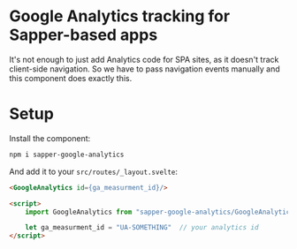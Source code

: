# Google Analytics tracking for Sapper-based apps

It's not enough to just add Analytics code for SPA sites,
as it doesn't track client-side navigation. So we
have to pass navigation events manually and this component
does exactly this.

# Setup

Install the component:

```sh
npm i sapper-google-analytics
```

And add it to your `src/routes/_layout.svelte`:

```html
<GoogleAnalytics id={ga_measurment_id}/>

<script>
    import GoogleAnalytics from "sapper-google-analytics/GoogleAnalytics.svelte"

    let ga_measurment_id = "UA-SOMETHING"  // your analytics id
</script>
```
